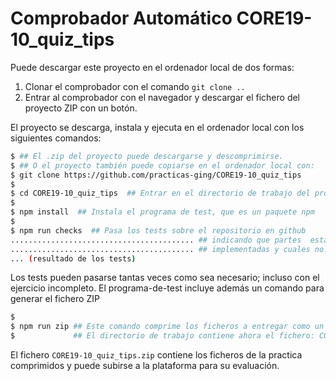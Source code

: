 # Comprobador Automático CORE19-10_quiz_tips

Puede descargar este proyecto en el ordenador local de dos formas:
1. Clonar el  comprobador con el comando `git clone ..`
2. Entrar al  comprobador con el navegador y descargar el fichero del proyecto ZIP con un botón.

El proyecto se descarga, instala y ejecuta en el ordenador local con los siguientes comandos:

```sh
$ ## El .zip del proyecto puede descargarse y descomprimirse.
$ ## O el proyecto también puede copiarse en el ordenador local con:
$ git clone https://github.com/practicas-ging/CORE19-10_quiz_tips
$
$ cd CORE19-10_quiz_tips  ## Entrar en el directorio de trabajo del programa de test
$
$ npm install  ## Instala el programa de test, que es un paquete npm
$
$ npm run checks  ## Pasa los tests sobre el repositorio en github
......................................... ## indicando que partes  están correctamente
......................................... ## implementadas y cuales no.
... (resultado de los tests)
```

Los tests pueden pasarse tantas veces como sea necesario; incluso con el ejercicio incompleto.
El programa-de-test incluye además un comando para generar el fichero ZIP

```bash
$
$ npm run zip ## Este comando comprime los ficheros a entregar como un fichero xx.zip
$             ## El directorio de trabajo contiene ahora el fichero: CORE19-10_quiz_tips.zip
```

El fichero `CORE19-10_quiz_tips.zip` contiene los ficheros de la practica comprimidos y puede subirse a la plataforma para su evaluación.

